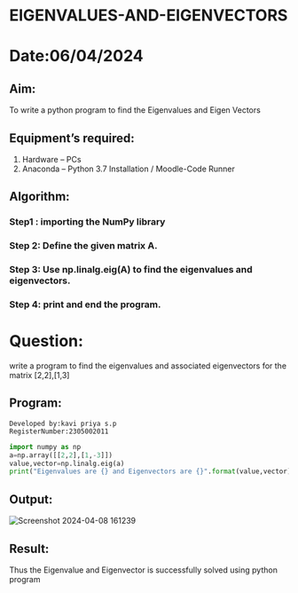 # EIGENVALUES-AND-EIGENVECTORS
# Date:06/04/2024
## Aim:
To write a python program to find the Eigenvalues and Eigen Vectors
## Equipment’s required:
1. 	Hardware – PCs
2. 	Anaconda – Python 3.7 Installation / Moodle-Code Runner
## Algorithm:
### Step1 : importing the NumPy library
### Step 2: Define the given matrix A.
### Step 3:  Use np.linalg.eig(A) to find the eigenvalues and eigenvectors.
### Step 4: print and end the program.
# Question:
write a program to find the eigenvalues and associated eigenvectors for the matrix 
[2,2],[1,3]

## Program:
```
Developed by:kavi priya s.p
RegisterNumber:2305002011 
```
```python
import numpy as np
a=np.array([[2,2],[1,-3]])
value,vector=np.linalg.eig(a)
print("Eigenvalues are {} and Eigenvectors are {}".format(value,vector))
```
## Output:
![Screenshot 2024-04-08 161239](https://github.com/kavipriyasp07/EIGENVALUES-AND-EIGENVECTORS/assets/155508590/85e2d8ac-1abd-4fc6-a4d5-f8855363b3d9)

## Result:
Thus the Eigenvalue and Eigenvector is successfully solved using python program
